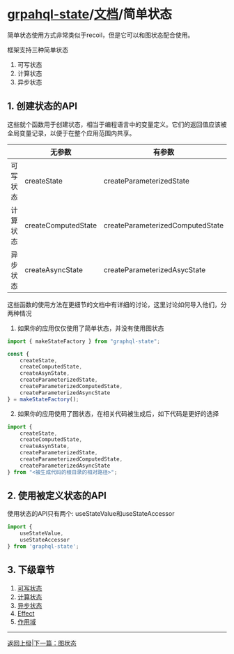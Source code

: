 # [grpahql-state](https://github.com/babyfish-ct/graphql-state)/[文档](../README_zh_CN.md)/简单状态

简单状态使用方式非常类似于recoil，但是它可以和图状态配合使用。

框架支持三种简单状态

1. 可写状态
2. 计算状态
3. 异步状态

## 1. 创建状态的API

这些就个函数用于创建状态，相当于编程语言中的变量定义。它们的返回值应该被全局变量记录，以便于在整个应用范围内共享。

||无参数|有参数|
|---|---|---|
|可写状态|createState|createParameterizedState|
|计算状态|createComputedState|createParameterizedComputedState|
|异步状态|createAsyncState|createParameterizedAsycState|

这些函数的使用方法在更细节的文档中有详细的讨论，这里讨论如何导入他们，分两种情况

1. 如果你的应用仅仅使用了简单状态，并没有使用图状态
```ts
import { makeStateFactory } from "graphql-state";

const { 
    createState, 
    createComputedState, 
    createAsynState,
    createParameterizedState,
    createParameterizedComputedState,
    createParameterizedAsyncState
} = makeStateFactory();
```

2. 如果你的应用使用了图状态，在相关代码被生成后，如下代码是更好的选择
```ts
import { 
    createState, 
    createComputedState, 
    createAsynState,
    createParameterizedState,
    createParameterizedComputedState,
    createParameterizedAsyncState
} from "<被生成代码的根目录的相对路径>";

```

## 2. 使用被定义状态的API

使用状态的API只有两个: useStateValue和useStateAccessor

```ts
import { 
    useStateValue, 
    useStateAccessor 
} from 'graphql-state';
```

## 3. 下级章节

1. [可写状态](./writable_zh_CN.md)
2. [计算状态](./computed_zh_CN.md)
3. [异步状态](./async_zh_CN.md)
4. [Effect](./effect_zh_CN.md)
5. [作用域](./scope_zh_CN.md)

---------------------------------------
[返回上级](../README_zh_CN.md)|[下一篇：图状态](../graph-state/README_zh_CN.md)
